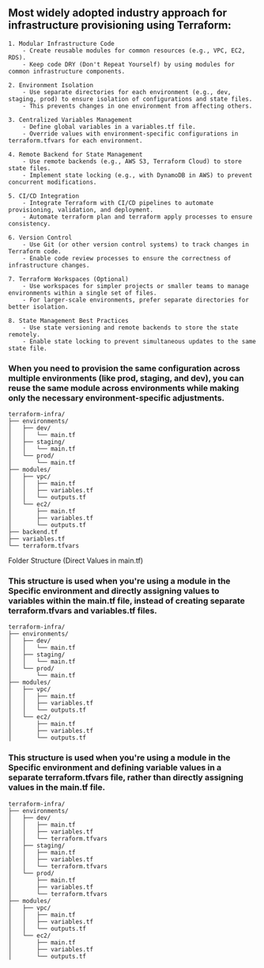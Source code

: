 
## Most widely adopted industry approach for infrastructure provisioning using Terraform:

```
1. Modular Infrastructure Code
    - Create reusable modules for common resources (e.g., VPC, EC2, RDS).
    - Keep code DRY (Don't Repeat Yourself) by using modules for common infrastructure components.

2. Environment Isolation
    - Use separate directories for each environment (e.g., dev, staging, prod) to ensure isolation of configurations and state files.
    - This prevents changes in one environment from affecting others.

3. Centralized Variables Management
    - Define global variables in a variables.tf file.
    - Override values with environment-specific configurations in terraform.tfvars for each environment.

4. Remote Backend for State Management
    - Use remote backends (e.g., AWS S3, Terraform Cloud) to store state files.
    - Implement state locking (e.g., with DynamoDB in AWS) to prevent concurrent modifications.

5. CI/CD Integration
    - Integrate Terraform with CI/CD pipelines to automate provisioning, validation, and deployment.
    - Automate terraform plan and terraform apply processes to ensure consistency.

6. Version Control
    - Use Git (or other version control systems) to track changes in Terraform code.
    - Enable code review processes to ensure the correctness of infrastructure changes.

7. Terraform Workspaces (Optional)
    - Use workspaces for simpler projects or smaller teams to manage environments within a single set of files.
    - For larger-scale environments, prefer separate directories for better isolation.

8. State Management Best Practices
    - Use state versioning and remote backends to store the state remotely.
    - Enable state locking to prevent simultaneous updates to the same state file.

```

### When you need to provision the same configuration across multiple environments (like prod, staging, and dev), you can reuse the same module across environments while making only the necessary environment-specific adjustments.

```
terraform-infra/
├── environments/
│   ├── dev/
│   │   └── main.tf
│   ├── staging/
│   │   └── main.tf
│   └── prod/
│       └── main.tf
├── modules/
│   ├── vpc/
│   │   ├── main.tf
│   │   ├── variables.tf
│   │   └── outputs.tf
│   └── ec2/
│       ├── main.tf
│       ├── variables.tf
│       └── outputs.tf
├── backend.tf
├── variables.tf
└── terraform.tfvars

```

Folder Structure (Direct Values in main.tf)

### This structure is used when you're using a module in the Specific environment and directly assigning values to variables within the main.tf file, instead of creating separate terraform.tfvars and variables.tf files.

```
terraform-infra/
├── environments/
│   ├── dev/
│   │   └── main.tf
│   ├── staging/
│   │   └── main.tf
│   └── prod/
│       └── main.tf
├── modules/
│   ├── vpc/
│   │   ├── main.tf
│   │   ├── variables.tf
│   │   └── outputs.tf
│   └── ec2/
│       ├── main.tf
│       ├── variables.tf
│       └── outputs.tf

```
### This structure is used when you're using a module in the Specific environment and defining variable values in a separate terraform.tfvars file, rather than directly assigning values in the main.tf file.

```
terraform-infra/
├── environments/
│   ├── dev/
│   │   ├── main.tf
│   │   ├── variables.tf             
│   │   └── terraform.tfvars
│   ├── staging/
│   │   ├── main.tf
│   │   ├── variables.tf
│   │   └── terraform.tfvars
│   └── prod/
│       ├── main.tf
│       ├── variables.tf
│       └── terraform.tfvars
├── modules/
│   ├── vpc/
│   │   ├── main.tf
│   │   ├── variables.tf
│   │   └── outputs.tf
│   └── ec2/
│       ├── main.tf
│       ├── variables.tf
│       └── outputs.tf

```